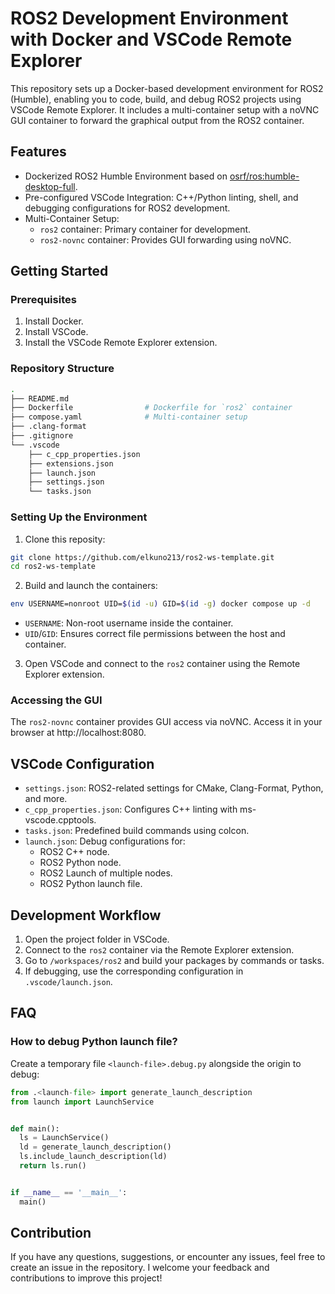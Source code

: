 # ROS2 Development Environment with Docker and VSCode Remote Explorer

This repository sets up a Docker-based development environment for ROS2 (Humble), enabling you to code, build, and debug ROS2 projects using VSCode Remote Explorer. It includes a multi-container setup with a noVNC GUI container to forward the graphical output from the ROS2 container.

## Features

- Dockerized ROS2 Humble Environment based on [osrf/ros:humble-desktop-full](https://hub.docker.com/layers/osrf/ros/humble-desktop-full/images/sha256-71ae08a6a0aae71a2f981e066c8a1d7dd76e956abf419c04626a0c746c3ebf4f).
- Pre-configured VSCode Integration: C++/Python linting, shell, and debugging configurations for ROS2 development.
- Multi-Container Setup:
  - `ros2` container: Primary container for development.
  - `ros2-novnc` container: Provides GUI forwarding using noVNC.

## Getting Started

### Prerequisites

1. Install Docker.
2. Install VSCode.
3. Install the VSCode Remote Explorer extension.

### Repository Structure

```bash
.
├── README.md
├── Dockerfile                # Dockerfile for `ros2` container
├── compose.yaml              # Multi-container setup
├── .clang-format
├── .gitignore
└── .vscode
    ├── c_cpp_properties.json
    ├── extensions.json
    ├── launch.json
    ├── settings.json
    └── tasks.json
```

### Setting Up the Environment

1. Clone this reposity:

```bash
git clone https://github.com/elkuno213/ros2-ws-template.git
cd ros2-ws-template
```

2. Build and launch the containers:

```bash
env USERNAME=nonroot UID=$(id -u) GID=$(id -g) docker compose up -d
```

- `USERNAME`: Non-root username inside the container.
- `UID`/`GID`: Ensures correct file permissions between the host and container.

3. Open VSCode and connect to the `ros2` container using the Remote Explorer extension.

### Accessing the GUI

The `ros2-novnc` container provides GUI access via noVNC. Access it in your browser at http://localhost:8080.

## VSCode Configuration

- `settings.json`: ROS2-related settings for CMake, Clang-Format, Python, and more.
- `c_cpp_properties.json`: Configures C++ linting with ms-vscode.cpptools.
- `tasks.json`: Predefined build commands using colcon.
- `launch.json`: Debug configurations for:
  - ROS2 C++ node.
  - ROS2 Python node.
  - ROS2 Launch of multiple nodes.
  - ROS2 Python launch file.

## Development Workflow

1. Open the project folder in VSCode.
2. Connect to the `ros2` container via the Remote Explorer extension.
3. Go to `/workspaces/ros2` and build your packages by commands or tasks.
4. If debugging, use the corresponding configuration in `.vscode/launch.json`.


## FAQ

### How to debug Python launch file?

Create a temporary file `<launch-file>.debug.py` alongside the origin to debug:

```python
from .<launch-file> import generate_launch_description
from launch import LaunchService


def main():
  ls = LaunchService()
  ld = generate_launch_description()
  ls.include_launch_description(ld)
  return ls.run()


if __name__ == '__main__':
  main()
```

## Contribution

If you have any questions, suggestions, or encounter any issues, feel free to create an issue in the repository. I welcome your feedback and contributions to improve this project!
